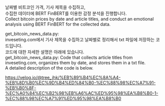 날짜별 비트코인 가격, 기사 제목을 수집하고,  
수집한 데이터에 BERT FinBERT를 이용한 감정 분석을 진행합니다.     
Collect bitcoin prices by date and article titles,
and conduct an emotional analysis using BERT FinBERT for the collected data.  

get_bitcoin_news_data.py:   
inveseting.com에서 기사 제목을 수집하고 날짜별로 정리해서 txt 파일에 저장하는 코드입니다.  
코드에 대한 자세한 설명은 아래에 있습니다.  
get_bitcoin_news_data.py: Code that collects article titles from inveseting.com, organizes them by date, and stores them in a txt file.  
A detailed description of the code is below.

https://velog.io/@tree_jhk/%EB%89%B4%EC%8A%A4-%EB%8D%B0%EC%9D%B4%ED%84%B0-%EC%88%98%EC%A7%91-%EB%B0%8F-%EC%A0%84%EC%B2%98%EB%A6%AC%ED%95%98%EA%B8%B0-1-%EC%88%98%EC%A7%91%ED%95%98%EA%B8%B0
